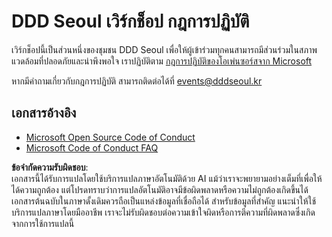 # DDD Seoul เวิร์กช็อป กฎการปฏิบัติ

เวิร์กช็อปนี้เป็นส่วนหนึ่งของชุมชน DDD Seoul เพื่อให้ผู้เข้าร่วมทุกคนสามารถมีส่วนร่วมในสภาพแวดล้อมที่ปลอดภัยและน่าพึงพอใจ เราปฏิบัติตาม [กฎการปฏิบัติของโอเพ่นซอร์สจาก Microsoft](https://opensource.microsoft.com/codeofconduct/)

หากมีคำถามเกี่ยวกับกฎการปฏิบัติ สามารถติดต่อได้ที่ [events@dddseoul.kr](mailto:events@dddseoul.kr?subject=워크샵%20행동강령%20문의)

## เอกสารอ้างอิง

- [Microsoft Open Source Code of Conduct](https://opensource.microsoft.com/codeofconduct/)
- [Microsoft Code of Conduct FAQ](https://opensource.microsoft.com/codeofconduct/faq/)

**ข้อจำกัดความรับผิดชอบ**:  
เอกสารนี้ได้รับการแปลโดยใช้บริการแปลภาษาอัตโนมัติด้วย AI แม้ว่าเราจะพยายามอย่างเต็มที่เพื่อให้ได้ความถูกต้อง แต่โปรดทราบว่าการแปลอัตโนมัติอาจมีข้อผิดพลาดหรือความไม่ถูกต้องเกิดขึ้นได้ เอกสารต้นฉบับในภาษาดั้งเดิมควรถือเป็นแหล่งข้อมูลที่เชื่อถือได้ สำหรับข้อมูลที่สำคัญ แนะนำให้ใช้บริการแปลภาษาโดยมืออาชีพ เราจะไม่รับผิดชอบต่อความเข้าใจผิดหรือการตีความที่ผิดพลาดซึ่งเกิดจากการใช้การแปลนี้